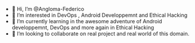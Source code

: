 - 👋 Hi, I’m @Angloma-Federico
- 👀 I’m interested in DevOps , Android Developpemnt and Ethical Hacking
- 🌱 I’m currently learning in the awesome adventure of Android developpemnt, DevOps and more again in Ethical Hacking  
- 💞️ I’m looking to collaborate on real project and real world of this domain.
  

<!---
Angloma-Federico/Angloma-Federico is a ✨ special ✨ repository because its `README.md` (this file) appears on your GitHub profile.
You can click the Preview link to take a look at your changes.
--->
